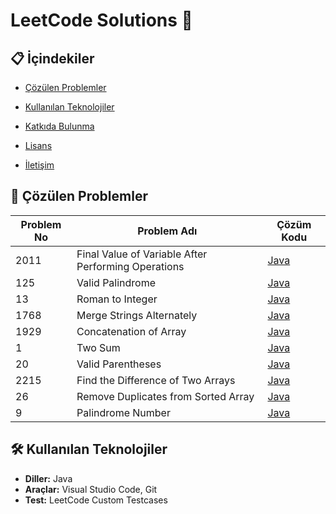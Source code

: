 # LeetCode Solutions 🚀

## 📋 İçindekiler
- [Çözülen Problemler](#-çözülen-problemler)
- [Kullanılan Teknolojiler](#-kullanılan-teknolojiler)

- [Katkıda Bulunma](#-katkıda-bulunma)
- [Lisans](#-lisans)
- [İletişim](#-iletişim)

## 🧩 Çözülen Problemler

| Problem No | Problem Adı                                        | Çözüm Kodu                                                               | 
|------------|----------------------------------------------------|--------------------------------------------------------------------------|
| 2011       | Final Value of Variable After Performing Operations| [Java](leetcode/2011_FinalValueofVariableAfterPerformingOperations.java) |
| 125        | Valid Palindrome                                   | [Java](leetcode/125_ValidPalindrome.java)                                |
| 13         | Roman to Integer                                   | [Java](leetcode/13_RomantoInteger.java)                                  |
| 1768       | Merge Strings Alternately                          | [Java](leetcode/1768_MergeStringsAlternately.java)                       |
| 1929       | Concatenation of Array                             | [Java](leetcode/1929_ConcatenationofArray.java)                          |
| 1          | Two Sum                                            | [Java](leetcode/1_TwoSum.java)                                           |
| 20         | Valid Parentheses                                  | [Java](leetcode/20_ValidParentheses.java)                                |
| 2215       | Find the Difference of Two Arrays                  | [Java](leetcode/2215_FindtheDifferenceofTwoArrays.java)                  |
| 26         | Remove Duplicates from Sorted Array                | [Java](leetcode/26_RemoveDuplicatesfromSortedArray.java)                 |
| 9          | Palindrome Number                                  | [Java](leetcode/9_PalindromeNumber.java)                                 |

## 🛠️ Kullanılan Teknolojiler
- **Diller:** Java
- **Araçlar:** Visual Studio Code, Git
- **Test:** LeetCode Custom Testcases